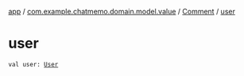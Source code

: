 [app](../../index.md) / [com.example.chatmemo.domain.model.value](../index.md) / [Comment](index.md) / [user](./user.md)

# user

`val user: `[`User`](../-user/index.md)